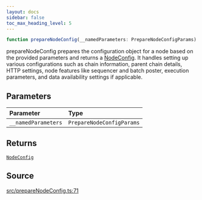 ```yaml
---
layout: docs
sidebar: false
toc_max_heading_level: 5
---
```


```ts
function prepareNodeConfig(__namedParameters: PrepareNodeConfigParams): NodeConfig
```

prepareNodeConfig prepares the configuration object for a node based on the
provided parameters and returns a [NodeConfig](../../types/NodeConfig.generated/type-aliases/NodeConfig.md). It handles setting up
various configurations such as chain information, parent chain details, HTTP
settings, node features like sequencer and batch poster, execution
parameters, and data availability settings if applicable.

## Parameters

| Parameter | Type |
| :------ | :------ |
| `__namedParameters` | `PrepareNodeConfigParams` |

## Returns

[`NodeConfig`](../../types/NodeConfig.generated/type-aliases/NodeConfig.md)

## Source

[src/prepareNodeConfig.ts:71](https://github.com/OffchainLabs/arbitrum-orbit-sdk/blob/9d5595a042e42f7d6b9af10a84816c98ea30f330/src/prepareNodeConfig.ts#L71)
